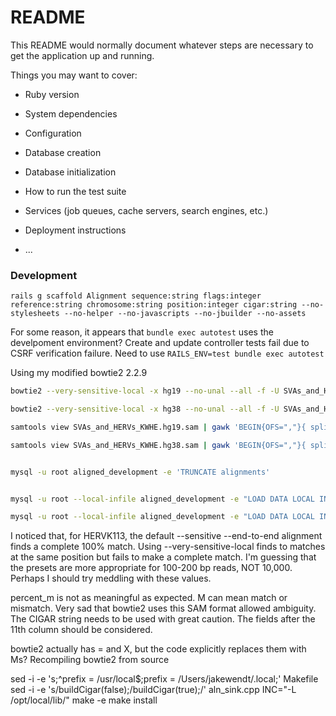 # README

This README would normally document whatever steps are necessary to get the
application up and running.

Things you may want to cover:

* Ruby version

* System dependencies

* Configuration

* Database creation

* Database initialization

* How to run the test suite

* Services (job queues, cache servers, search engines, etc.)

* Deployment instructions

* ...




### Development

```
rails g scaffold Alignment sequence:string flags:integer reference:string chromosome:string position:integer cigar:string --no-stylesheets --no-helper --no-javascripts --no-jbuilder --no-assets
```


For some reason, it appears that `bundle exec autotest` uses the develpoment environment? Create and update controller tests fail due to CSRF verification failure. Need to use `RAILS_ENV=test bundle exec autotest`



Using my modified bowtie2 2.2.9
```BASH
bowtie2 --very-sensitive-local -x hg19 --no-unal --all -f -U SVAs_and_HERVs_KWHE.fasta -S SVAs_and_HERVs_KWHE.hg19.sam

bowtie2 --very-sensitive-local -x hg38 --no-unal --all -f -U SVAs_and_HERVs_KWHE.fasta -S SVAs_and_HERVs_KWHE.hg38.sam

samtools view SVAs_and_HERVs_KWHE.hg19.sam | gawk 'BEGIN{OFS=","}{ split($6,a,/[[:alpha:]=]/,s); eq=l=0; for(i=1;i<=length(s);i++){ l+=a[i]; if( s[i] == "=" ) eq+=a[i]; } percent_eq=100.0*eq/l; reverse=and($2,16)==16; ed=""; for(i=12;i<=NF;i++){ split($i,a,":"); if( a[1]=="NM" ) ed=a[3]; } percent_ed=100.0*ed/l; print $1,$2,reverse,"hg19",$3,$4,$6,eq,l,percent_eq,ed,percent_ed;}' > hg19_alignments.csv

samtools view SVAs_and_HERVs_KWHE.hg38.sam | gawk 'BEGIN{OFS=","}{ split($6,a,/[[:alpha:]=]/,s); eq=l=0; for(i=1;i<=length(s);i++){ l+=a[i]; if( s[i] == "=" ) eq+=a[i]; } percent_eq=100.0*eq/l; reverse=and($2,16)==16; ed=""; for(i=12;i<=NF;i++){ split($i,a,":"); if( a[1]=="NM" ) ed=a[3]; }; percent_ed=100.0*ed/l; print $1,$2,reverse,"hg38",$3,$4,$6,eq,l,percent_eq,ed,percent_ed;}' > hg38_alignments.csv


mysql -u root aligned_development -e 'TRUNCATE alignments'


mysql -u root --local-infile aligned_development -e "LOAD DATA LOCAL INFILE 'hg19_alignments.csv'  INTO TABLE alignments  FIELDS TERMINATED BY ',' LINES TERMINATED BY '\n' (sequence,flags,reverse,reference,chromosome,position,cigar,length_eq,length_all,percent_eq,edit_distance,percent_ed)"

mysql -u root --local-infile aligned_development -e "LOAD DATA LOCAL INFILE 'hg38_alignments.csv'  INTO TABLE alignments  FIELDS TERMINATED BY ',' LINES TERMINATED BY '\n' (sequence,flags,reverse,reference,chromosome,position,cigar,length_eq,length_all,percent_eq,edit_distance,percent_ed)"
```



I noticed that, for HERVK113, the default --sensitive --end-to-end alignment finds a complete 100% match.
Using --very-sensitive-local finds to matches at the same position but fails to make a complete match.
I'm guessing that the presets are more appropriate for 100-200 bp reads, NOT 10,000.
Perhaps I should try meddling with these values.




percent_m is not as meaningful as expected. M can mean match or mismatch. Very sad that bowtie2 uses this SAM format allowed ambiguity. The CIGAR string needs to be used with great caution. The fields after the 11th column should be considered.


bowtie2 actually has = and X, but the code explicitly replaces them with Ms?
Recompiling bowtie2 from source

sed -i -e 's;^prefix = /usr/local$;prefix = /Users/jakewendt/.local;' Makefile
sed -i -e 's/buildCigar(false);/buildCigar(true);/' aln_sink.cpp
INC="-L /opt/local/lib/" make -e
make install



